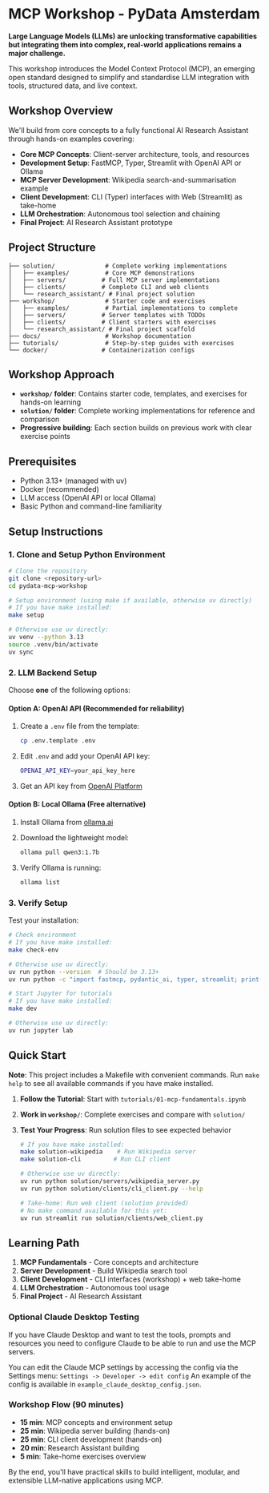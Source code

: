 # MCP Workshop - PyData Amsterdam

**Large Language Models (LLMs) are unlocking transformative capabilities but
integrating them into complex, real-world applications remains a major
challenge.**

This workshop introduces the Model Context Protocol (MCP), an emerging open
standard designed to simplify and standardise LLM integration with tools,
structured data, and live context.

## Workshop Overview

We'll build from core concepts to a fully functional AI Research Assistant
through hands-on examples covering:

- **Core MCP Concepts**: Client-server architecture, tools, and resources
- **Development Setup**: FastMCP, Typer, Streamlit with OpenAI API or Ollama
- **MCP Server Development**: Wikipedia search-and-summarisation example
- **Client Development**: CLI (Typer) interfaces with Web (Streamlit) as
  take-home
- **LLM Orchestration**: Autonomous tool selection and chaining
- **Final Project**: AI Research Assistant prototype

## Project Structure

```
├── solution/              # Complete working implementations
│   ├── examples/          # Core MCP demonstrations
│   ├── servers/          # Full MCP server implementations
│   ├── clients/          # Complete CLI and web clients
│   └── research_assistant/ # Final project solution
├── workshop/              # Starter code and exercises
│   ├── examples/          # Partial implementations to complete
│   ├── servers/          # Server templates with TODOs
│   ├── clients/          # Client starters with exercises
│   └── research_assistant/ # Final project scaffold
├── docs/                  # Workshop documentation
├── tutorials/             # Step-by-step guides with exercises
└── docker/               # Containerization configs
```

## Workshop Approach

- **`workshop/` folder**: Contains starter code, templates, and exercises for
  hands-on learning
- **`solution/` folder**: Complete working implementations for reference and
  comparison
- **Progressive building**: Each section builds on previous work with clear
  exercise points

## Prerequisites

- Python 3.13+ (managed with uv)
- Docker (recommended)
- LLM access (OpenAI API or local Ollama)
- Basic Python and command-line familiarity

## Setup Instructions

### 1. Clone and Setup Python Environment

```bash
# Clone the repository
git clone <repository-url>
cd pydata-mcp-workshop

# Setup environment (using make if available, otherwise uv directly)
# If you have make installed:
make setup

# Otherwise use uv directly:
uv venv --python 3.13
source .venv/bin/activate
uv sync
```

### 2. LLM Backend Setup

Choose **one** of the following options:

#### Option A: OpenAI API (Recommended for reliability)

1. Create a `.env` file from the template:

   ```bash
   cp .env.template .env
   ```

2. Edit `.env` and add your OpenAI API key:

   ```bash
   OPENAI_API_KEY=your_api_key_here
   ```

3. Get an API key from [OpenAI Platform](https://platform.openai.com/api-keys)

#### Option B: Local Ollama (Free alternative)

1. Install Ollama from [ollama.ai](https://ollama.ai)

2. Download the lightweight model:

   ```bash
   ollama pull qwen3:1.7b
   ```

3. Verify Ollama is running:
   ```bash
   ollama list
   ```

### 3. Verify Setup

Test your installation:

```bash
# Check environment
# If you have make installed:
make check-env

# Otherwise use uv directly:
uv run python --version  # Should be 3.13+
uv run python -c "import fastmcp, pydantic_ai, typer, streamlit; print('✅ All imports successful')"

# Start Jupyter for tutorials
# If you have make installed:
make dev

# Otherwise use uv directly:
uv run jupyter lab
```

## Quick Start

**Note**: This project includes a Makefile with convenient commands. Run
`make help` to see all available commands if you have make installed.

1. **Follow the Tutorial**: Start with `tutorials/01-mcp-fundamentals.ipynb`

2. **Work in `workshop/`**: Complete exercises and compare with `solution/`

3. **Test Your Progress**: Run solution files to see expected behavior

   ```bash
   # If you have make installed:
   make solution-wikipedia    # Run Wikipedia server
   make solution-cli         # Run CLI client

   # Otherwise use uv directly:
   uv run python solution/servers/wikipedia_server.py
   uv run python solution/clients/cli_client.py --help

   # Take-home: Run web client (solution provided)
   # No make command available for this yet:
   uv run streamlit run solution/clients/web_client.py
   ```

## Learning Path

1. **MCP Fundamentals** - Core concepts and architecture
2. **Server Development** - Build Wikipedia search tool
3. **Client Development** - CLI interfaces (workshop) + web take-home
4. **LLM Orchestration** - Autonomous tool usage
5. **Final Project** - AI Research Assistant

### Optional Claude Desktop Testing
If you have Claude Desktop and want to test the tools, prompts and resources you need to configure Claude to be able to run and use the MCP servers.

You can edit the Claude MCP settings by accessing the config via the Settings menu:
```Settings -> Developer -> edit config```
An example of the config is available in `example_claude_desktop_config.json`.

### Workshop Flow (90 minutes)

- **15 min**: MCP concepts and environment setup
- **25 min**: Wikipedia server building (hands-on)
- **25 min**: CLI client development (hands-on)
- **20 min**: Research Assistant building
- **5 min**: Take-home exercises overview

By the end, you'll have practical skills to build intelligent, modular, and
extensible LLM-native applications using MCP.

